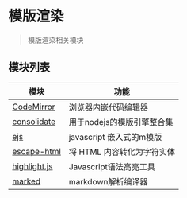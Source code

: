 # 模版渲染

> 模版渲染相关模块

## 模块列表

模块                                                                             | 功能
------------------------------------------------------------------------------ | ------------------
[CodeMirror](https://github.com/codemirror/CodeMirror)                         | 浏览器内嵌代码编辑器
[consolidate](https://github.com/tj/consolidate.js#supported-template-engines) | 用于nodejs的模版引擎整合集
[ejs](https://github.com/mde/ejs)                                              | javascript 嵌入式的m模版
[escape-html](https://github.com/component/escape-html)                        | 将 HTML 内容转化为字符实体
[highlight.js](https://github.com/isagalaev/highlight.js)                      | Javascript语法高亮工具
[marked](https://github.com/chjj/marked)                                       | markdown解析编译器
